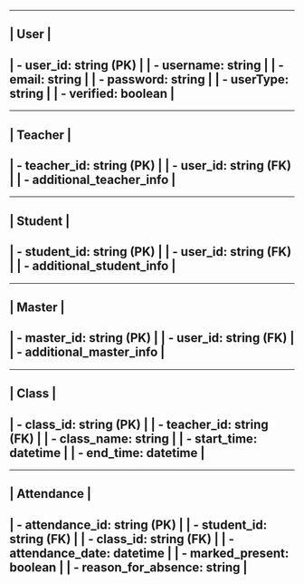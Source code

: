 ----------------------------------
|            User              |
----------------------------------
| - user_id: string (PK)       |
| - username: string           |
| - email: string              |
| - password: string           |
| - userType: string           |
| - verified: boolean          |
----------------------------------

----------------------------------
|           Teacher            |
----------------------------------
| - teacher_id: string (PK)    |
| - user_id: string (FK)       |
| - additional_teacher_info    |
----------------------------------

----------------------------------
|           Student            |
----------------------------------
| - student_id: string (PK)    |
| - user_id: string (FK)       |
| - additional_student_info    |
----------------------------------

----------------------------------
|           Master             |
----------------------------------
| - master_id: string (PK)     |
| - user_id: string (FK)       |
| - additional_master_info     |
----------------------------------
----------------------------------
|           Class              |
----------------------------------
| - class_id: string (PK)      |
| - teacher_id: string (FK)    |
| - class_name: string         |
| - start_time: datetime       |
| - end_time: datetime         |
----------------------------------

----------------------------------
|         Attendance           |
----------------------------------
| - attendance_id: string (PK) |
| - student_id: string (FK)    |
| - class_id: string (FK)      |
| - attendance_date: datetime  |
| - marked_present: boolean    |
| - reason_for_absence: string |
----------------------------------